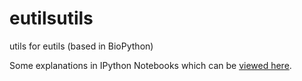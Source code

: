 # eutilsutils

utils for eutils (based in BioPython)

Some explanations in IPython Notebooks which can be [viewed
here](notebooks/).
